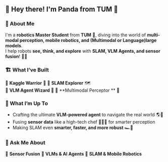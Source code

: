 ## 🐼 Hey there! I'm Panda from TUM 👋  

### 🚀 About Me  
I'm a **robotics Master Student** from **TUM** 🏫, diving into the world of **multi-modal perception, mobile robotics, and (Multimodal or Language)large models**.  
I help robots **see, think, and explore** with **SLAM, VLM Agents, and sensor fusion**! 🤖✨  

### 🏗️ What I’ve Built  
🔹 **Kaggle Warrior** 🥷 
🔹 **SLAM Explorer**  🗺️  
🔹 **VLM Agent Wizard**  🧠
🔹 **Multimodal Perceptor **  📸 

### 🌱 What I’m Up To  
- Crafting the ultimate **VLM-powered agent** to navigate the real world 🌎🤖  
- Fusing **sensor data** like a high-tech chef 👨‍🍳🍲 for smarter perception  
- Making SLAM even **smarter, faster, and more robust** 🏎️💨
  
### 💬 Ask Me About  
📡 **Sensor Fusion** 🧠 **VLMs & AI Agents** 🚀 **SLAM & Mobile Robotics**  
